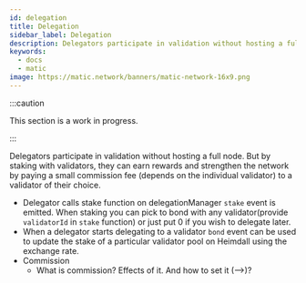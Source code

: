 ```yaml
---
id: delegation
title: Delegation
sidebar_label: Delegation
description: Delegators participate in validation without hosting a full node. But by staking with validators, they can earn rewards and strengthen the network by paying a small commission fee (depends on the individual validator) to a validator of their choice.
keywords:
  - docs
  - matic
image: https://matic.network/banners/matic-network-16x9.png 
---
```

:::caution

This section is a work in progress.

:::

Delegators participate in validation without hosting a full node. But by staking with validators, they can earn rewards and strengthen the network by paying a small commission fee (depends on the individual validator) to a validator of their choice. 

- Delegator calls stake function on delegationManager `stake` event is emitted. When staking you can pick to bond with any validator(provide `validatorId` in `stake` function) or just put 0 if you wish to delegate later.
- When a delegator starts delegating to a validator  `bond` event can be used to update the stake of a particular validator pool on Heimdall using the exchange rate.
- Commission
    - What is  commission? Effects of it. And how to set it (—>)?